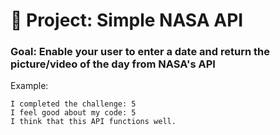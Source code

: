# 🚀 Project: Simple NASA API

### Goal: Enable your user to enter a date and return the picture/video of the day from NASA's API


Example:
```
I completed the challenge: 5
I feel good about my code: 5
I think that this API functions well.
```
